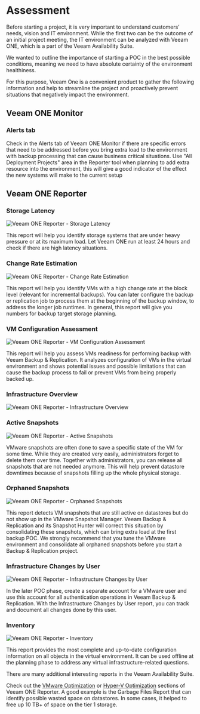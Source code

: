 # Assessment

Before starting a project, it is very important to understand customers’ needs, vision and IT environment. While the first two can be the outcome of an initial project meeting, the IT environment can be analyzed with Veeam ONE, which is a part of the Veeam Availability Suite.

We wanted to outline the importance of starting a POC in the best possible conditions, meaning we need to have absolute certainty of the environment healthiness.

For this purpose, Veeam One is a convenient product to gather the following information and help to streamline the project and proactively prevent situations that negatively impact the environment.

## Veeam ONE Monitor
### Alerts tab
Check in the Alerts tab of Veeam ONE Monitor if there are specific errors that need to be addressed before you bring extra load to the environment with backup processing that can cause business critical situations.
Use "All Deployment Projects" area in the Reporter tool when planning to add extra resource into the environment, this will give a good indicator of the effect the new systems will make to the current setup

## Veeam ONE Reporter
### Storage Latency

![Veeam ONE Reporter - Storage Latency](../media/image40.png)

This report will help you identify storage systems that are under heavy pressure or at its maximum load. Let Veeam ONE run at least 24 hours and check if there are high latency situations.   

### Change Rate Estimation

![Veeam ONE Reporter - Change Rate Estimation](../media/image41.png)

This report will help you identify VMs with a high change rate at the block level (relevant for incremental backups). You can later configure the backup or replication job to process them at the beginning of the backup window, to address the longer job runtimes. In general, this report will give you numbers for backup target storage planning.

### VM Configuration Assessment

![Veeam ONE Reporter - VM Configuration Assessment](../media/image42.png)

This report will help you assess VMs readiness for performing backup with Veeam Backup & Replication. It analyzes configuration of VMs in the virtual environment and shows potential issues and possible limitations that can cause the backup process to fail or prevent VMs from being properly backed up.

### Infrastructure Overview

![Veeam ONE Reporter - Infrastructure Overview](../media/image43.png)

### Active Snapshots

![Veeam ONE Reporter - Active Snapshots](../media/image44.png)

VMware snapshots are often done to save a specific state of the VM for some time. While they are created very easily, administrators forget to delete them over time. Together with administrators, you can release all snapshots that are not needed anymore. This will help prevent datastore downtimes because of snapshots filling up the whole physical storage.

### Orphaned Snapshots

![Veeam ONE Reporter - Orphaned Snapshots](../media/image45.png)

This report detects VM snapshots that are still active on datastores but do not show up in the VMware Snapshot Manager. Veeam Backup & Replication and its Snapshot Hunter will correct this situation by consolidating these snapshots, which can bring extra load at the first backup POC. We strongly recommend that you tune the VMware environment and consolidate all orphaned snapshots before you start a Backup & Replication project.

### Infrastructure Changes by User

![Veeam ONE Reporter - Infrastructure Changes by User](../media/image46.png)

In the later POC phase, create a separate account for a VMware user and use this account for all authentication operations in Veeam Backup & Replication. With the Infrastructure Changes by User report, you can track and document all changes done by this user.  

### Inventory

![Veeam ONE Reporter - Inventory](../media/image47.png)

This report provides the most complete and up-to-date configuration information on all objects in the virtual environment. It can be used offline at the planning phase to address any virtual infrastructure-related questions.

There are many additional interesting reports in the Veeam Availability Suite.

Check out the [VMware Optimization](https://helpcenter.veeam.com/docs/one/reporter/vmware_optimization.html?ver=95u4) or [Hyper-V Optimization](https://helpcenter.veeam.com/docs/one/reporter/hyperv_optimization.html?ver=95u4) sections of Veeam ONE Reporter. A good example is the Garbage Files Report that can identify possible wasted space on datastores. In some cases, it helped to free up 10 TB+ of space on the tier 1 storage.
